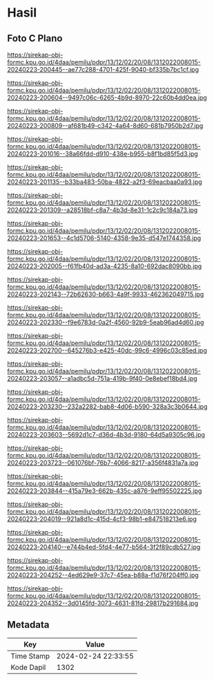 # Hasil

## Foto C Plano

https://sirekap-obj-formc.kpu.go.id/4daa/pemilu/pdpr/13/12/02/20/08/1312022008015-20240223-200445--ae77c288-4701-425f-9040-bf335b7bc1cf.jpg

https://sirekap-obj-formc.kpu.go.id/4daa/pemilu/pdpr/13/12/02/20/08/1312022008015-20240223-200604--9497c06c-6265-4b9d-8970-22c60b4dd0ea.jpg

https://sirekap-obj-formc.kpu.go.id/4daa/pemilu/pdpr/13/12/02/20/08/1312022008015-20240223-200809--af681b49-c342-4a64-8d60-681b7950b2d7.jpg

https://sirekap-obj-formc.kpu.go.id/4daa/pemilu/pdpr/13/12/02/20/08/1312022008015-20240223-201016--38a66fdd-d910-438e-b955-b8f1bd85f5d3.jpg

https://sirekap-obj-formc.kpu.go.id/4daa/pemilu/pdpr/13/12/02/20/08/1312022008015-20240223-201135--b33ba483-50ba-4822-a2f3-69eacbaa0a93.jpg

https://sirekap-obj-formc.kpu.go.id/4daa/pemilu/pdpr/13/12/02/20/08/1312022008015-20240223-201309--a28518bf-c8a7-4b3d-8e31-1c2c9c184a73.jpg

https://sirekap-obj-formc.kpu.go.id/4daa/pemilu/pdpr/13/12/02/20/08/1312022008015-20240223-201653--4c1d5706-5140-4358-9e35-d547e1744358.jpg

https://sirekap-obj-formc.kpu.go.id/4daa/pemilu/pdpr/13/12/02/20/08/1312022008015-20240223-202005--f61fb40d-ad3a-4235-8a10-692dac8090bb.jpg

https://sirekap-obj-formc.kpu.go.id/4daa/pemilu/pdpr/13/12/02/20/08/1312022008015-20240223-202143--72b62630-b663-4a9f-9933-462362049715.jpg

https://sirekap-obj-formc.kpu.go.id/4daa/pemilu/pdpr/13/12/02/20/08/1312022008015-20240223-202330--f9e6783d-0a2f-4560-92b9-5eab96ad4d60.jpg

https://sirekap-obj-formc.kpu.go.id/4daa/pemilu/pdpr/13/12/02/20/08/1312022008015-20240223-202700--645276b3-e425-40dc-99c6-4996c03c85ed.jpg

https://sirekap-obj-formc.kpu.go.id/4daa/pemilu/pdpr/13/12/02/20/08/1312022008015-20240223-203057--a1adbc5d-751a-419b-9f40-0e8ebef18bd4.jpg

https://sirekap-obj-formc.kpu.go.id/4daa/pemilu/pdpr/13/12/02/20/08/1312022008015-20240223-203230--232a2282-bab8-4d06-b590-328a3c3b0644.jpg

https://sirekap-obj-formc.kpu.go.id/4daa/pemilu/pdpr/13/12/02/20/08/1312022008015-20240223-203603--5692d1c7-d36d-4b3d-9180-64d5a9305c96.jpg

https://sirekap-obj-formc.kpu.go.id/4daa/pemilu/pdpr/13/12/02/20/08/1312022008015-20240223-203723--061076bf-76b7-4066-8217-a356f4831a7a.jpg

https://sirekap-obj-formc.kpu.go.id/4daa/pemilu/pdpr/13/12/02/20/08/1312022008015-20240223-203844--415a79e3-662b-435c-a876-9eff95502225.jpg

https://sirekap-obj-formc.kpu.go.id/4daa/pemilu/pdpr/13/12/02/20/08/1312022008015-20240223-204019--921a8d1c-415d-4cf3-98b1-e847518213e6.jpg

https://sirekap-obj-formc.kpu.go.id/4daa/pemilu/pdpr/13/12/02/20/08/1312022008015-20240223-204140--e744b4ed-5fd4-4e77-b564-3f2f89cdb527.jpg

https://sirekap-obj-formc.kpu.go.id/4daa/pemilu/pdpr/13/12/02/20/08/1312022008015-20240223-204252--4ed629e9-37c7-45ea-b88a-f1d76f204ff0.jpg

https://sirekap-obj-formc.kpu.go.id/4daa/pemilu/pdpr/13/12/02/20/08/1312022008015-20240223-204352--3d0145fd-3073-4631-81fd-29817b291684.jpg


## Metadata

| Key        | Value               |
| ---------- | ------------------- |
| Time Stamp | 2024-02-24 22:33:55 |
| Kode Dapil | 1302                |



